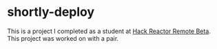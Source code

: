# shortly-deploy
This is a project I completed as a student at [Hack Reactor Remote Beta](http://www.hackreactor.com/remote-beta). This project was worked on with a pair.
